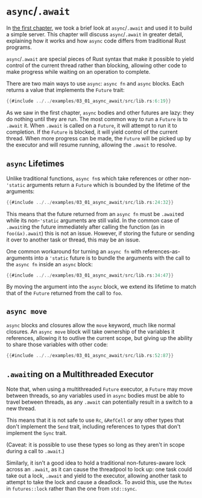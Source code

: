 # `async`/`.await`

In [the first chapter], we took a brief look at `async`/`.await` and used
it to build a simple server. This chapter will discuss `async`/`.await` in
greater detail, explaining how it works and how `async` code differs from
traditional Rust programs.

`async`/`.await` are special pieces of Rust syntax that make it possible to
yield control of the current thread rather than blocking, allowing other
code to make progress while waiting on an operation to complete.

There are two main ways to use `async`: `async fn` and `async` blocks.
Each returns a value that implements the `Future` trait:

```rust
{{#include ../../examples/03_01_async_await/src/lib.rs:6:19}}
```

As we saw in the first chapter, `async` bodies and other futures are lazy:
they do nothing until they are run. The most common way to run a `Future`
is to `.await` it. When `.await` is called on a `Future`, it will attempt
to run it to completion. If the `Future` is blocked, it will yield control
of the current thread. When more progress can be made, the `Future` will be picked
up by the executor and will resume running, allowing the `.await` to resolve.

## `async` Lifetimes

Unlike traditional functions, `async fn`s which take references or other
non-`'static` arguments return a `Future` which is bounded by the lifetime of
the arguments:

```rust
{{#include ../../examples/03_01_async_await/src/lib.rs:24:32}}
```

This means that the future returned from an `async fn` must be `.await`ed
while its non-`'static` arguments are still valid. In the common
case of `.await`ing the future immediately after calling the function
(as in `foo(&x).await`) this is not an issue. However, if storing the future
or sending it over to another task or thread, this may be an issue.

One common workaround for turning an `async fn` with references-as-arguments
into a `'static` future is to bundle the arguments with the call to the
`async fn` inside an `async` block:

```rust
{{#include ../../examples/03_01_async_await/src/lib.rs:34:47}}
```

By moving the argument into the `async` block, we extend its lifetime to match
that of the `Future` returned from the call to `foo`.

## `async move`

`async` blocks and closures allow the `move` keyword, much like normal
closures. An `async move` block will take ownership of the variables it
references, allowing it to outlive the current scope, but giving up the ability
to share those variables with other code:

```rust
{{#include ../../examples/03_01_async_await/src/lib.rs:52:87}}
```

## `.await`ing on a Multithreaded Executor

Note that, when using a multithreaded `Future` executor, a `Future` may move
between threads, so any variables used in `async` bodies must be able to travel
between threads, as any `.await` can potentially result in a switch to a new
thread.

This means that it is not safe to use `Rc`, `&RefCell` or any other types
that don't implement the `Send` trait, including references to types that don't
implement the `Sync` trait.

(Caveat: it is possible to use these types so long as they aren't in scope
during a call to `.await`.)

Similarly, it isn't a good idea to hold a traditional non-futures-aware lock
across an `.await`, as it can cause the threadpool to lock up: one task could
take out a lock, `.await` and yield to the executor, allowing another task to
attempt to take the lock and cause a deadlock. To avoid this, use the `Mutex`
in `futures::lock` rather than the one from `std::sync`.

[the first chapter]: ../01_getting_started/04_async_await_primer.md
